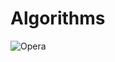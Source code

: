 # Algorithms


![Opera](https://img.shields.io/badge/Opera-FF1B2D?style=for-the-badge&logo=Opera&logoColor=white)

